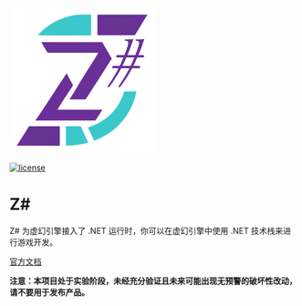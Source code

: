 ![Logo](Resources/Logo.png)

[![license](https://img.shields.io/badge/license-MIT-blue)](LICENSE)

# Z#
Z# 为虚幻引擎接入了 .NET 运行时，你可以在虚幻引擎中使用 .NET 技术栈来进行游戏开发。

[官方文档](https://zerogamestudio.github.io/ZSharpDoc/)

**注意：本项目处于实验阶段，未经充分验证且未来可能出现无预警的破坏性改动，请不要用于发布产品。**


